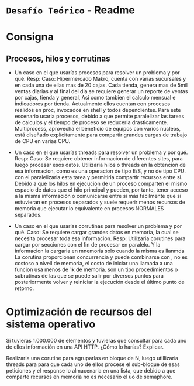 # `Desafío Teórico` - Readme

# Consigna
## Procesos, hilos y corrutinas


- Un caso en el que usarías procesos para resolver un problema y por qué.
Resp: 
Caso: Hipermercado Makro, cuenta con varias sucursales y en cada una de ellas mas de 20 cajas. Cada tienda, genera mas de 5mil ventas diarias y al final del dia se requiere generar un reporte de ventas por cajas, tienda y general, Asi como tambien el calculo mensual e indicadores por tienda. Actualmente ellos cuentan con procesos realidos en proc, invocados en shell y todos dependientes. 
Para este escenario usaria procesos, debido a que permite paralelizar las tareas de calculos y el tiempo de proceso se reduceria drasticamente. Multiprocess, aprovecha el beneficio de equipos con varios nucleos, está diseñado explícitamente para compartir grandes cargas de trabajo de CPU en varias CPU.


- Un caso en el que usarías threads para resolver un problema y por qué.
Resp:
Caso: Se requiere obtener informacion de diferentes sites, para luego procesar esos datos. 
Utilizaria hilos o threads en la obtencion de esa informacion, como es una operacion de tipo E/S, y no de tipo CPU. con el paralelizaria esta tarea y permitiria compartir recursos entre si. Debido a que los hilos en ejecución de un proceso comparten el mismo espacio de datos que el hilo principal y pueden, por tanto, tener acceso a la misma información o comunicarse entre sí más fácilmente que si estuvieran en procesos separados y suele requerir menos recursos de memoria que ejecutar lo equivalente en procesos NORMALES separados.


- Un caso en el que usarías corrutinas para resolver un problema y por qué.
Caso: Se requiere cargar grandes datos en memoria, la cual se necesita procesar toda esa informacion. 
Resp: Utilizaria corutines para cargar por secciones con el fin de procesar en paralelo. Y la informacion la cargaria en mnemoria solo cuando la misma es llanmda
La  corutina proporcionan concurrencia y puede combinarse con , no es costoso a nivell de memoria, el costo de iniciar una llamada a una funcion usa menos de 1k de memoria. son un tipo procedimientos o subrutinas de las que se puede salir por diversos puntos para posteriormente volver y reiniciar la ejecución desde el último punto de retorno.


# Optimización de recursos del sistema operativo
Si tuvieras 1.000.000 de elementos y tuvieras que consultar para cada uno de ellos información en una API HTTP. 
¿Cómo lo harías? Explicar.

Realizaria una corutine para agruparlas en bloque de N, luego utillizaria threads para para que cada uno de ellos procese el sub-bloque de esas peticiones y el response lo almacenaria en una lista, que debido a que comparte recursos en memoria no es necesario el uo de semaphore.
